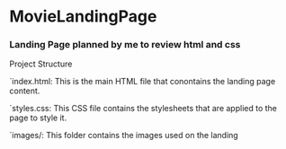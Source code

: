 ﻿# MovieLandingPage
 ### Landing Page planned by me to review html and css 
 
 <p> Project Structure </p>
  `index.html: This is the main HTML file that conontains the landing page content.
  <p> `styles.css: This CSS file contains the stylesheets that are applied to the page to style it. </p>
  <p> `images/:  This folder contains the images used on the landing  </p>
  
